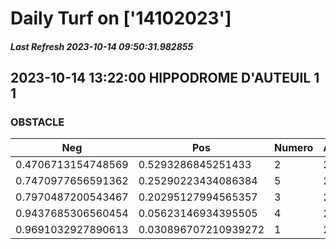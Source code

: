 # Daily Turf on ['14102023']
##### Last Refresh 2023-10-14 09:50:31.982855

## 2023-10-14 13:22:00 HIPPODROME D'AUTEUIL 1 1
### OBSTACLE

| Neg  | Pos  | Numero  | Arrived |
|------|------|---------|---------|
| 0.4706713154748569 | 0.5293286845251433 | 2 | 20.0 |
| 0.7470977656591362 | 0.25290223434086384 | 5 | 20.0 |
| 0.7970487200543467 | 0.20295127994565357 | 3 | 20.0 |
| 0.9437685306560454 | 0.05623146934395505 | 4 | 20.0 |
| 0.9691032927890613 | 0.030896707210939272 | 1 | 20.0 |
